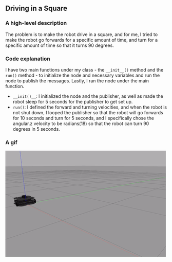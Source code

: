 ## Driving in a Square
### A high-level description
The problem is to make the robot drive in a square, and for me, I tried to make the robot go forwards for a specific amount of time, and turn for a specific amount of time so that it turns 90 degrees.
### Code explanation
I have two main functions under my class - the `__init__()` method and the `run()` method - to initialize the node and necessary variables and run the node to publish the messages. Lastly, I ran the node under the main function.
* `__init()__`: I initialized the node and the publisher, as well as made the robot sleep for 5 seconds for the publisher to get set up. 
* `run()`: I defined the forward and turning velocities, and when the robot is not shut down, I looped the publisher so that the robot will go forwards for 10 seconds and turn for 5 seconds, and I specifically chose the angular.z velocity to be radians(18) so that the robot can turn 90 degrees in 5 seconds. 
### A gif
![drive_square_demo.gif](gifs/drive_square_demo.gif)